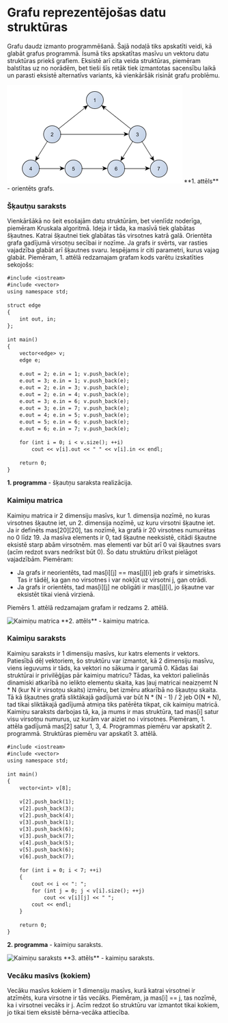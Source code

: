 # Grafu reprezentējošas datu struktūras

Grafu daudz izmanto programmēšanā. Šajā nodaļā tiks apskatīti veidi, kā glabāt grafus programmā. Īsumā tiks apskatītas masīvu un vektoru datu struktūras priekš grafiem. Eksistē arī cita veida struktūras, piemēram balstītas uz no norādēm, bet tieši šīs retāk tiek izmantotas sacensību laikā un parasti eksistē alternatīvs variants, kā vienkāršāk risināt grafu problēmu.


<img alt="Orientēts grafs" src="/media/theory/grafs_orientets.png"/>
**1. attēls** - orientēts grafs.


### Šķautņu saraksts

Vienkāršākā no šeit esošajām datu struktūrām, bet vienlīdz noderīga, piemēram Kruskala algoritmā. Ideja ir tāda, ka masīvā tiek glabātas šķautnes. Katrai šķautnei tiek glabātas tās virsotnes katrā galā. Orientēta grafa gadījumā virsotņu secībai ir nozīme. Ja grafs ir svērts, var rasties vajadzība glabāt arī šķautnes svaru. Iespējams ir citi parametri, kurus vajag glabāt. Piemēram, 1. attēlā redzamajam grafam kods varētu izskatīties sekojošs:

```
#include <iostream>
#include <vector>
using namespace std;

struct edge
{
    int out, in;
};

int main()
{
    vector<edge> v;
    edge e;

    e.out = 2; e.in = 1; v.push_back(e);
    e.out = 3; e.in = 1; v.push_back(e);
    e.out = 2; e.in = 3; v.push_back(e);
    e.out = 2; e.in = 4; v.push_back(e);
    e.out = 3; e.in = 6; v.push_back(e);
    e.out = 3; e.in = 7; v.push_back(e);
    e.out = 4; e.in = 5; v.push_back(e);
    e.out = 5; e.in = 6; v.push_back(e);
    e.out = 6; e.in = 7; v.push_back(e);

    for (int i = 0; i < v.size(); ++i)
        cout << v[i].out << " " << v[i].in << endl;

    return 0;
}
```


**1. programma** - šķautņu saraksta realizācija.


### Kaimiņu matrica

Kaimiņu matrica ir 2 dimensiju masīvs, kur 1. dimensija nozīmē, no kuras virsotnes šķautne iet, un 2. dimensija nozīmē, uz kuru virsotni šķautne iet. Ja ir definēts mas[20][20], tas nozīmē, ka grafā ir 20 virsotnes numurētas no 0 līdz 19. Ja masīva elements ir 0, tad šķautne neeksistē, citādi šķautne eksistē starp abām virsotnēm. mas elementi var būt arī 0 vai šķautnes svars (acīm redzot svars nedrīkst būt 0). Šo datu struktūru drīkst pielāgot vajadzībām. Piemēram:

- Ja grafs ir neorientēts, tad mas[i][j] == mas[j][i] jeb grafs ir simetrisks. Tas ir tādēļ, ka gan no virsotnes i var nokļūt uz virsotni j, gan otrādi.
- Ja grafs ir orientēts, tad mas[i][j] ne obligāti ir mas[j][i], jo šķautne var eksistēt tikai vienā virzienā.


Piemērs 1. attēlā redzamajam grafam ir redzams 2. attēlā.


<img alt="Kaimiņu matrica" src="/media/theory/kaiminu_matrica.png"/>
**2. attēls** - kaimiņu matrica.


### Kaimiņu saraksts

Kaimiņu saraksts ir 1 dimensiju masīvs, kur katrs elements ir vektors. Patiesībā dēļ vektoriem, šo struktūru var izmantot, kā 2 dimensiju masīvu, viens ieguvums ir tāds, ka vektori no sākuma ir garumā 0. Kādas šai struktūrai ir privilēģijas pār kaimiņu matricu? Tādas, ka vektori palielinās dinamiski atkarībā no ielikto elementu skaita, kas ļauj matricai neaizņemt N * N (kur N ir virsotņu skaits) izmēru, bet izmēru atkarībā no šķautņu skaita. Tā kā šķautnes grafā sliktākajā gadījumā var būt N * (N - 1) / 2 jeb O(N * N), tad tikai sliktākajā gadījumā atmiņa tiks patērēta tikpat, cik kaimiņu matricā. Kaimiņu saraksts darbojas tā, ka, ja mums ir mas struktūra, tad mas[i] satur visu virsotņu numurus, uz kurām var aiziet no i virsotnes. Piemēram, 1. attēla gadījumā mas[2] satur 1, 3, 4. Programmas piemēru var apskatīt 2. programmā. Struktūras piemēru var apskatīt 3. attēlā.

```
#include <iostream>
#include <vector>
using namespace std;

int main()
{
    vector<int> v[8];

    v[2].push_back(1);
    v[2].push_back(3);
    v[2].push_back(4);
    v[3].push_back(1);
    v[3].push_back(6);
    v[3].push_back(7);
    v[4].push_back(5);
    v[5].push_back(6);
    v[6].push_back(7);

    for (int i = 0; i < 7; ++i)
    {
        cout << i << ": ";
        for (int j = 0; j < v[i].size(); ++j)
            cout << v[i][j] << " ";
        cout << endl;
    }

    return 0;
}
```


**2. programma** - kaimiņu saraksts.



<img alt="Kaimiņu saraksts" src="/media/theory/kaiminu_saraksts.png"/>
**3. attēls** - kaimiņu saraksts.


### Vecāku masīvs (kokiem)

Vecāku masīvs kokiem ir 1 dimensiju masīvs, kurā katrai virsotnei ir atzīmēts, kura virsotne ir tās vecāks. Piemēram, ja mas[i] == j, tas nozīmē, ka i virsotnei vecāks ir j. Acīm redzot šo struktūru var izmantot tikai kokiem, jo tikai tiem eksistē bērna-vecāka attiecība.